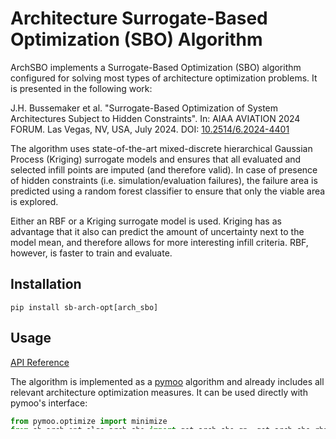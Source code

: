 # Architecture Surrogate-Based Optimization (SBO) Algorithm

ArchSBO implements a Surrogate-Based Optimization (SBO) algorithm configured for solving most types of architecture
optimization problems. It is presented in the following work:

J.H. Bussemaker et al. "Surrogate-Based Optimization of System Architectures Subject to Hidden Constraints".
In: AIAA AVIATION 2024 FORUM. Las Vegas, NV, USA, July 2024.
DOI: [10.2514/6.2024-4401](https://arc.aiaa.org/doi/10.2514/6.2024-4401)

The algorithm uses state-of-the-art mixed-discrete hierarchical Gaussian Process (Kriging) surrogate models and ensures
that all evaluated and selected infill points are imputed (and therefore valid).
In case of presence of hidden constraints (i.e. simulation/evaluation failures), the failure area is predicted using
a random forest classifier to ensure that only the viable area is explored.

Either an RBF or a Kriging surrogate model is used. Kriging has as advantage that it also can predict the amount of
uncertainty next to the model mean, and therefore allows for more interesting infill criteria. RBF, however, is faster
to train and evaluate.

## Installation

```
pip install sb-arch-opt[arch_sbo]
```

## Usage

[API Reference](../api/arch_sbo.md)

The algorithm is implemented as a [pymoo](https://pymoo.org/) algorithm and already includes all relevant architecture
optimization measures. It can be used directly with pymoo's interface:

```python
from pymoo.optimize import minimize
from sb_arch_opt.algo.arch_sbo import get_arch_sbo_gp, get_arch_sbo_rbf

problem = ...  # Subclass of ArchOptProblemBase

# Get Kriging or RBF algorithm
n_init = 100
results_folder_path = 'path/to/results/folder'
gp_arch_sbo_algo = get_arch_sbo_gp(problem, init_size=n_init,
                                   results_folder=results_folder_path)

# Start from previous results (skipped if no previous results are available)
gp_arch_sbo_algo.initialize_from_previous_results(problem, results_folder_path)

n_infill = 10
result = minimize(problem, gp_arch_sbo_algo,
                  termination=('n_eval', n_init + n_infill), seed=42)  # Remove seed in production
```
